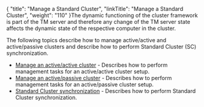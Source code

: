 {
    "title": "Manage a Standard Cluster",
    "linkTitle": "Manage a Standard Cluster",
    "weight": "110"
}The dynamic functioning of the cluster framework is part of the TM server and therefore any change of the TM server state affects the dynamic state of the respective computer in the cluster.

The following topics describe how to manage active/active and active/passive clusters and describe how to perform Standard Cluster (SC) synchronization.

-   <a href="t_st_manage_active-active_cluster" class="MCXref xref">Manage an active/active cluster</a> - Describes how to perform management tasks for an active/active cluster setup.
-   <a href="t_st_manage_active-passive_cluster" class="MCXref xref">Manage an active/passive cluster</a> - Describes how to perform management tasks for an active/passive cluster setup.
-   <a href="c_st_standard_cluster_synchronization" class="MCXref xref">Standard Cluster synchronization</a> - Describes how to perform Standard Cluster synchronization.
